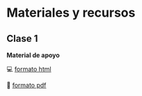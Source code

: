 # Materiales y recursos

## Clase 1

**Material de apoyo**

:computer: [formato html](https://rivaquiroga.github.io/ClasesHCML/clase1-seccion-vaughn)

:card_index: [formato pdf](https://github.com/rivaquiroga/ClasesHCML/blob/secciones-riva/clase1-seccion-vaughn.pdf)
